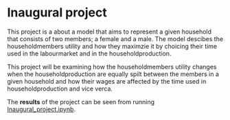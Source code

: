 # Inaugural project

This project is a about a model that aims to represent a given household that consists of two members; a female and a male. The model descibes the householdmembers utility and how they maximzie it by choicing their time used in the labourmarket and in the householdproduction. 

This project will be examining how the householdmembers utility changes when the householdproduction are equally spilt between the members in a given household and how their wages are affected by the time used in householdproduction and vice verca.

The **results** of the project can be seen from running [Inaugural_project.ipynb](Inaugural_project.ipynb).

